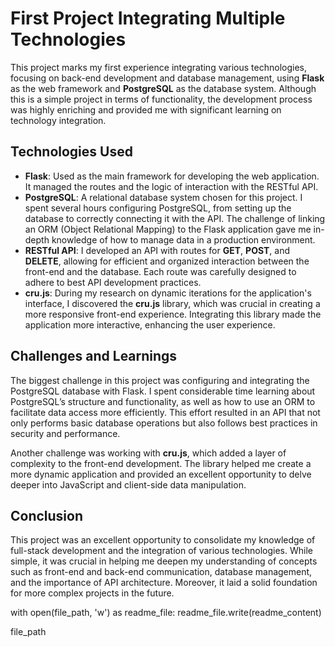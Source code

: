 # First Project Integrating Multiple Technologies

This project marks my first experience integrating various technologies, focusing on back-end development and database management, using **Flask** as the web framework and **PostgreSQL** as the database system. Although this is a simple project in terms of functionality, the development process was highly enriching and provided me with significant learning on technology integration.

## Technologies Used

- **Flask**: Used as the main framework for developing the web application. It managed the routes and the logic of interaction with the RESTful API.
- **PostgreSQL**: A relational database system chosen for this project. I spent several hours configuring PostgreSQL, from setting up the database to correctly connecting it with the API. The challenge of linking an ORM (Object Relational Mapping) to the Flask application gave me in-depth knowledge of how to manage data in a production environment.
- **RESTful API**: I developed an API with routes for **GET**, **POST**, and **DELETE**, allowing for efficient and organized interaction between the front-end and the database. Each route was carefully designed to adhere to best API development practices.
- **cru.js**: During my research on dynamic iterations for the application's interface, I discovered the **cru.js** library, which was crucial in creating a more responsive front-end experience. Integrating this library made the application more interactive, enhancing the user experience.

## Challenges and Learnings

The biggest challenge in this project was configuring and integrating the PostgreSQL database with Flask. I spent considerable time learning about PostgreSQL’s structure and functionality, as well as how to use an ORM to facilitate data access more efficiently. This effort resulted in an API that not only performs basic database operations but also follows best practices in security and performance.

Another challenge was working with **cru.js**, which added a layer of complexity to the front-end development. The library helped me create a more dynamic application and provided an excellent opportunity to delve deeper into JavaScript and client-side data manipulation.

## Conclusion

This project was an excellent opportunity to consolidate my knowledge of full-stack development and the integration of various technologies. While simple, it was crucial in helping me deepen my understanding of concepts such as front-end and back-end communication, database management, and the importance of API architecture. Moreover, it laid a solid foundation for more complex projects in the future.

with open(file_path, 'w') as readme_file:
    readme_file.write(readme_content)

file_path

